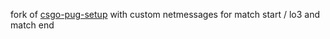 fork of [csgo-pug-setup](https://github.com/splewis/csgo-pug-setup) with custom netmessages for match start / lo3 and match end 
